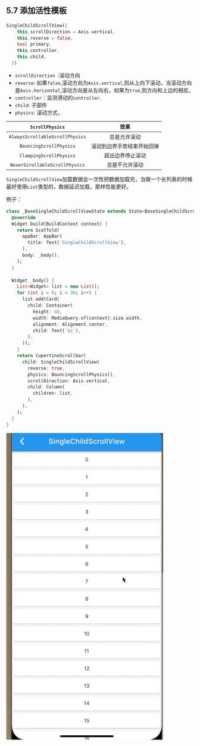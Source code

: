 ## 5.7 添加活性模板


```dart
SingleChildScrollView({
    this.scrollDirection = Axis.vertical,
    this.reverse = false,
    bool primary,
    this.controller,
    this.child,
  }) 
```

- `scrollDirection `:滚动方向
- `reverse`: 如果`false`,滚动方向为`Axis.vertical`,则从上向下滚动，当滚动方向是`Axis.horizontal`,滚动方向是从左向右，如果为`true`,则方向和上边的相反。
- `controller`：监测滑动的`controller`.
- `child`: 子部件
- `physics`: 滚动方式，

| `ScrollPhysics`|效果|
|:-:|:-:|
|`AlwaysScrollableScrollPhysics`|总是允许滚动|
|`BouncingScrollPhysics`|滚动到边界手势结束开始回弹|
|`ClampingScrollPhysics`|超出边界停止滚动|
|`NeverScrollableScrollPhysics`|总是不允许滚动|


`SingleChildScrollView`加载数据会一次性把数据加载完，当做一个长列表的时候最好使用`List`类型的，数据延迟加载，那样性能更好。

例子：

```dart
class _BaseSingleChildScrollViewState extends State<BaseSingleChildScrollView> {
  @override
  Widget build(BuildContext context) {
    return Scaffold(
      appBar: AppBar(
        title: Text('SingleChildScrollView'),
      ),
      body: _body(),
    );
  }

  Widget _body() {
    List<Widget> list = new List();
    for (int i = 0; i < 30; i++) {
      list.add(Card(
        child: Container(
          height: 40,
          width: MediaQuery.of(context).size.width,
          alignment: Alignment.center,
          child: Text('$i'),
        ),
      ));
    }
    return CupertinoScrollbar(
      child: SingleChildScrollView(
        reverse: true,
        physics: BouncingScrollPhysics(),
        scrollDirection: Axis.vertical,
        child: Column(
          children: list,
        ),
      ),
    );
  }
}
```

![](../imgs/6.2-1.gif)

